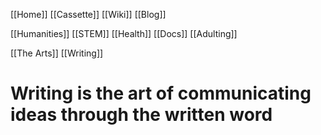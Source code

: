 [[Home]]
[[Cassette]]
[[Wiki]]
[[Blog]]

[[Humanities]]
[[STEM]]
[[Health]]
[[Docs]]
[[Adulting]]

[[The Arts]]
[[Writing]]
# Writing is the art of communicating ideas through the written word
